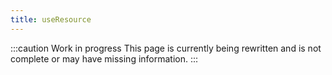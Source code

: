```yaml
---
title: useResource
---
```


:::caution Work in progress
This page is currently being rewritten and is not complete or may have missing information.
:::